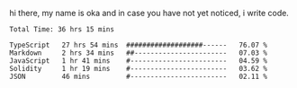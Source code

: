 hi there, my name is oka and in case you have not yet noticed, i write code.

<!--START_SECTION:waka-->

```javascript, typescript, go, python, dockerfile, yaml, markdown, html, javascriptreact, typescriptreact, json, rust
Total Time: 36 hrs 15 mins

TypeScript   27 hrs 54 mins  ###################------   76.07 %
Markdown     2 hrs 34 mins   ##-----------------------   07.03 %
JavaScript   1 hr 41 mins    #------------------------   04.59 %
Solidity     1 hr 19 mins    #------------------------   03.62 %
JSON         46 mins         #------------------------   02.11 %
```

<!--END_SECTION:waka-->

<!--
**okawibawa/okawibawa** is a ✨ _special_ ✨ repository because its `README.md` (this file) appears on your GitHub profile.

Here are some ideas to get you started:

- 🔭 I’m currently working on ...
- 🌱 I’m currently learning ...
- 👯 I’m looking to collaborate on ...
- 🤔 I’m looking for help with ...
- 💬 Ask me about ...
- 📫 How to reach me: ...
- 😄 Pronouns: ...
- ⚡ Fun fact: ...
-->
